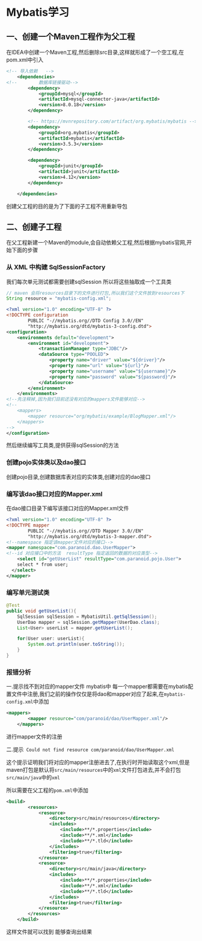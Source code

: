# Mybatis学习
## 一、创建一个Maven工程作为父工程
在IDEA中创建一个Maven工程,然后删除src目录,这样就形成了一个空工程,在pom.xml中引入
```xml
<!-- 导入依赖   -->
    <dependencies>
<!--        数据库链接驱动-->
        <dependency>
            <groupId>mysql</groupId>
            <artifactId>mysql-connector-java</artifactId>
            <version>8.0.18</version>
        </dependency>

        <!-- https://mvnrepository.com/artifact/org.mybatis/mybatis -->
        <dependency>
            <groupId>org.mybatis</groupId>
            <artifactId>mybatis</artifactId>
            <version>3.5.3</version>
        </dependency>

        <dependency>
            <groupId>junit</groupId>
            <artifactId>junit</artifactId>
            <version>4.12</version>
        </dependency>

    </dependencies>
```
创建父工程的目的是为了下面的子工程不用重新导包
## 二、创建子工程
在父工程新建一个Maven的module,会自动依赖父工程,然后根据mybatis官网,开始下面的步骤
### 从 XML 中构建 SqlSessionFactory
我们每次单元测试都需要创建sqlSession 所以将这些抽取成一个工具类
```java
// maven 会将resources目录下的文件进行打包,所以我们这个文件放到resources下
String resource = "mybatis-config.xml";
```
```xml
<?xml version="1.0" encoding="UTF-8" ?>
<!DOCTYPE configuration
        PUBLIC "-//mybatis.org//DTD Config 3.0//EN"
        "http://mybatis.org/dtd/mybatis-3-config.dtd">
<configuration>
    <environments default="development">
        <environment id="development">
            <transactionManager type="JDBC"/>
            <dataSource type="POOLED">
                <property name="driver" value="${driver}"/>
                <property name="url" value="${url}"/>
                <property name="username" value="${username}"/>
                <property name="password" value="${password}"/>
            </dataSource>
        </environment>
    </environments>
<!--先注释掉,因为我们目前还没有对应的mappers文件能够对应-->
<!--   
    <mappers>
        <mapper resource="org/mybatis/example/BlogMapper.xml"/>
    </mappers>
-->
</configuration>
```

然后继续编写工具类,提供获得sqlSession的方法

### 创建pojo实体类以及dao接口
创建pojo目录,创建数据库表对应的实体类,创建对应的dao接口

### 编写该dao接口对应的Mapper.xml
在dao接口目录下编写该接口对应的Mapper.xml文件
```xml
<?xml version="1.0" encoding="UTF-8" ?>
<!DOCTYPE mapper
        PUBLIC "-//mybatis.org//DTD Mapper 3.0//EN"
        "http://mybatis.org/dtd/mybatis-3-mapper.dtd">
<!--namespace 指定该mapper文件对应的接口-->
<mapper namespace="com.paranoid.dao.UserMapper">
<!--id 对应接口中的方法  resultType 指定返回的数据的对应类型-->
    <select id="getUserList" resultType="com.paranoid.pojo.User">
    select * from user;
  </select>
</mapper>
```
### 编写单元测试类
```java
@Test
public void getUserList(){
    SqlSession sqlSession = MybatisUtil.getSqlSession();
    UserDao mapper = sqlSession.getMapper(UserDao.class);
    List<User> userList = mapper.getUserList();

    for(User user: userList){
        System.out.println(user.toString());
    }
}
```
### 报错分析
一.提示找不到对应的mapper文件
mybatis中 每一个mapper都需要在mybatis配置文件中注册,我们之前的操作仅仅是将dao和mapper对应了起来,在`mybatis-config.xml`中添加
```xml
<mappers>
        <mapper resource="com/paranoid/dao/UserMapper.xml"/>
    </mappers>
```
进行mapper文件的注册

二.提示` Could not find resource com/paranoid/dao/UserMapper.xml`

这个提示证明我们将对应的mapper注册进去了,在执行时开始读取这个xml,但是maven打包是默认将`src/main/resources`中的`xml`文件打包进去,并不会打包`src/main/java`中的`xml`

所以需要在父工程的`pom.xml`中添加
```xml
<build>
        <resources>
            <resource>
                <directory>src/main/resources</directory>
                <includes>
                    <include>**/*.properties</include>
                    <include>**/*.xml</include>
                    <include>**/*.tld</include>
                </includes>
                <filtering>true</filtering>
            </resource>
            <resource>
                <directory>src/main/java</directory>
                <includes>
                    <include>**/*.properties</include>
                    <include>**/*.xml</include>
                    <include>**/*.tld</include>
                </includes>
                <filtering>true</filtering>
            </resource>
        </resources>
    </build>
```
这样文件就可以找到 能够查询出结果